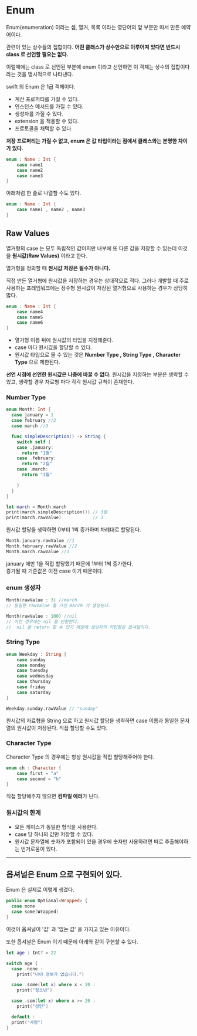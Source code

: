 # Enum
Enum(enumeration) 이라는 셈, 열거, 목록 이라는 영단어의 앞 부분만 따서 만든 예약어이다.

관련이 있는 상수들의 집합이다. <b>어떤 클래스가 상수만으로 이루어져 있다면 반드시 class 로 선언할 필요는 없다. </b>

이럴때에는 class 로 선언된 부분에 enum 이라고 선언하면 이 객체는 상수의 집합이다 라는 것을 명시적으로 나타낸다.

swift 의 Enum 은 1급 객체이다.  

- 계산 프로퍼티를 가질 수 있다.
- 인스턴스 메서드를 가질 수 있다.
- 생성자를 가질 수 있다.
- extension 을 적용할 수 있다.
- 프로토콜을 채택할 수 있다.

<b>저장 프로퍼티는 가질 수 없고, enum 은 값 타입이라는 점에서 클래스와는 분명한 차이가 있다.</b>

```swift
enum : Name : Int {
    case name1
    case name2
    case name3
}
```

아래처럼 한 줄로 나열할 수도 있다.

```swift
enum : Name : Int {
    case name1 , name2 , name3
}
```

## Raw Values
열거형의 case 는 모두 독립적인 값이지만 내부에 또 다른 값을 저장할 수 있는데 이것을 <b>원시값(Raw Values)</b> 이라고 한다.

열거형을 정의할 때 <b>원시값 저장은 필수가 아니다.</b>

직접 만든 열거형에 원시값을 저장하는 경우는 상대적으로 적다. 그러나 개발할 때 주로 사용하는 프레임워크에는 정수형 원시값이 저장된 열거형으로 사용하는 경우가 상당히 많다.

```swift
enum : Name : Int {
    case name4
    case name5
    case name6
}
```
- 열거형 이름 뒤에 원시값의 타입을 지정해준다. 
- case 마다 원시값을 할당할 수 있다.
- 원시값 타입으로 올 수 있는 것은 <b>Number Type , String Type , Character Type</b> 으로 제한된다.

<b>선언 시점에 선언한 원시값은 나중에 바꿀 수 없다.</b> 원시값을 지정하는 부분은 생략할 수 있고, 생략할 경우 자료형 마다 각각 원시값 규칙이 존재한다.

### Number Type

```swift
enum Month: Int {
  case january = 1
  case february //2
  case march //3

  func simpleDescription() -> String {
    switch self {
    case .january:
      return "1월"
    case .february:
      return "2월"
    case .march:
      return "3월"

    }
  }
}

let march = Month.march
print(march.simpleDescription()) // 3월
print(march.rawValue)            // 3
```

원시값 할당을 생략하면 0부터 1씩 증가하며 차례대로 할당된다.
```swift
Month.january.rawValue //1
Month.february.rawValue //2
Month.march.rawValue //3

```
january 에만 1을 직접 할당했기 때문에 1부터 1씩 증가한다.   
증가될 때 기준값은 이전 case 이기 때문이다.

### enum 생성자
```swift
Month(rawValue : 3) //march
// 동일한 rawValue 를 가진 march 가 생성된다.

Month(rawValue : 100) //nil
// 이런 경우에는 nil 을 반환한다.
//  nil 을 return 할 수 있기 때문에 생성자의 리턴형은 옵셔널이다.
```

### String Type

```swift
enum Weekday : String {
    case sunday
    case monday
    case tuesday
    case wednesday
    case thursday
    case friday
    case saturday
}

Weekday.sunday.rawValue // "sunday"
```

원시값의 자료형을 String 으로 하고 원시값 할당을 생략하면 case 이름과 동일한 문자열의 원시값이 저장된다. 직접 할당할 수도 있다. 

### Character Type

Character Type 의 경우에는 항상 원시값을 직접 할당해주어야 한다. 

```swift
enum ch : Character {
    case first = "a"
    case second = "b"
}
```

직접 할당해주지 않으면 <b>컴파일 에러</b>가 난다.


### 원시값의 한계
- 모든 케이스가 동일한 형식을 사용한다.
- case 당 하나의 값만 저장할 수 있다.
- 원시값 문자열에 숫자가 포함되어 있을 경우에 숫자만 사용하려면 따로 추출해야하는 번거로움이 있다.

---

## 옵셔널은 Enum 으로 구현되어 있다.

Enum 은 실제로 이렇게 생겼다.
```swift
public enum Optianal<Wrapped> {
  case none
  case some(Wrapped)
}
```

이것이 옵셔널이 '값' 과 '없는 값' 을 가지고 있는 이유이다.

또한 옵셔널은 Enum 이기 때문에 아래와 같이 구현할 수 있다.

```swift
let age : Int? = 22

switch age {
  case .none :
    print("나이 정보가 없습니다.")

  case .some(let x) where x < 20 : 
    print("청소년")

  case .som(let x) where x >= 20 : 
    print("성인")

  default : 
  print("사람")
}
```